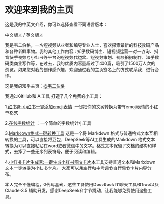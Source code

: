 # 欢迎来到我的主页

这是我的中英文介绍，你可以选择查看不同语言版本：

[中文版本](README.md) / [英文版本](README_en.md)

我是韦二伯格，一名短视频从业者和编导专业人士，喜欢探索最新的科技数码产品和各种新鲜事物。我的其他工作内容 : 知乎数码博主、短视频运营一对一咨询、抖音快手视频号小红书等平台的短视频代运营、短视频策划、视频拍摄制作、知乎数码类商业写作等，在过去，我的优质内容量超过了400篇，吸引了1500万人次的浏览。如果您对我的创作感兴趣，欢迎通过我的主页签名上的方式联系我，进行合作。

这是我的知乎主页：[@韦二伯格](https://www.zhihu.com/people/wei-shi-bo)

我通过GitHub和 AI工具 打造了几个免费的小工具：

1.[红书帮-小红书一键添加emoji表情](https://www.hongshubang.com)  :一键把你的文案转换为带有emoji表情的小红书格式

2.[在线字数统计](https://zishutongji.com/) ：一个简单的字数统计小工具

3.[Markdown格式一键转换工具](https://weierboge.github.io/markdowntool/) 这是一个将 Markdown 格式与普通格式文本互相转换的工具，可以直接将豆包、DeepSeek等AI工具生成的Markdown 格式文本转换为可以直接粘贴在word或者微信中的文字。格式文本保留了文档的结构和样式，去掉了一些无序列表符号，便于阅读和编辑。 

4.[小红书卡片生成器:一键生成小红书图文卡片](https://weierboge.github.io/Redbookcard/)本工具支持普通文本和Markdown文本一键转换为小红书卡片。 
大家可以用空行和字号调节自行调节卡片内容分布。


本人完全不懂编程，0代码基础，这些工具使用DeepSeek R1聊天工具和Trae以及Claude-3.5 辅助开发，感谢DeepSeek和字节跳动，让我能够免费使用这些工具。
